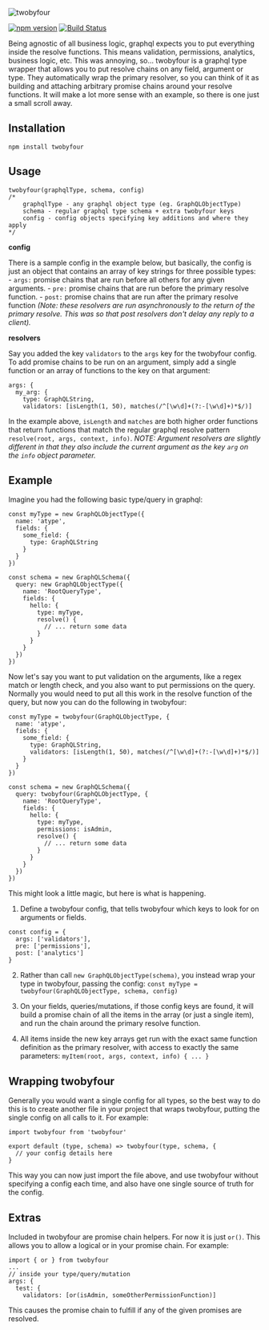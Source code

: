 ![twobyfour](https://openclubdev.github.io/openclub-assets/images/logo/twobyfour-logo.png)

[![npm version](https://badge.fury.io/js/twobyfour.svg)](https://badge.fury.io/js/twobyfour)
[![Build Status](https://travis-ci.org/OpenClubDev/twobyfour.svg?branch=master)](https://travis-ci.org/OpenClubDev/twobyfour?branch=master)

Being agnostic of all business logic, graphql expects you to put everything inside the resolve functions. This means validation, permissions, analytics, business logic, etc. This was annoying, so... twobyfour is a graphql type wrapper that allows you to put resolve chains on any field, argument or type. They automatically wrap the primary resolver, so you can think of it as building and attaching arbitrary promise chains around your resolve functions. It will make a lot more sense with an example, so there is one just a small scroll away.

## Installation

```npm install twobyfour```

## Usage
```
twobyfour(graphqlType, schema, config)
/*
    graphqlType - any graphql object type (eg. GraphQLObjectType)
    schema - regular graphql type schema + extra twobyfour keys
    config - config objects specifying key additions and where they apply
*/
```
**config**

There is a sample config in the example below, but basically, the config is just an object that contains an array of key strings for three possible types:
    - `args:` promise chains that are run before all others for any given arguments.
    - `pre:` promise chains that are run before the primary resolve function.
    - `post:` promise chains that are run after the primary resolve function *(Note: these resolvers are run asynchronously to the return of the primary resolve. This was so that post resolvers don't delay any reply to a client).*

**resolvers**

Say you added the key `validators` to the `args` key for the twobyfour config. To add promise chains to be run on an argument, simply add a single function or an array of functions to the key on that argument:
```
args: {
  my_arg: {
    type: GraphQLString,
    validators: [isLength(1, 50), matches(/^[\w\d]+(?:-[\w\d]+)*$/)]
```
In the example above, `isLength` and `matches` are both higher order functions that return functions that match the regular graphql resolve pattern `resolve(root, args, context, info)`.
*NOTE: Argument resolvers are slightly different in that they also include the current argument as the key `arg` on the `info` object parameter.*

## Example

Imagine you had the following basic type/query in graphql:

```
const myType = new GraphQLObjectType({
  name: 'atype',
  fields: {
    some_field: {
      type: GraphQLString
    }
  }
})

const schema = new GraphQLSchema({
  query: new GraphQLObjectType({
    name: 'RootQueryType',
    fields: {
      hello: {
        type: myType,
        resolve() {
          // ... return some data
        }
      }
    }
  })
})
```
Now let's say you want to put validation on the arguments, like a regex match or length check, and you also want to put permissions on the query. Normally you would need to put all this work in the resolve function of the query, but now you can do the following in twobyfour:

```
const myType = twobyfour(GraphQLObjectType, {
  name: 'atype',
  fields: {
    some_field: {
      type: GraphQLString,
      validators: [isLength(1, 50), matches(/^[\w\d]+(?:-[\w\d]+)*$/)]
    }
  }
})

const schema = new GraphQLSchema({
  query: twobyfour(GraphQLObjectType, {
    name: 'RootQueryType',
    fields: {
      hello: {
        type: myType,
        permissions: isAdmin,
        resolve() {
          // ... return some data
        }
      }
    }
  })
})
```

This might look a little magic, but here is what is happening.

1. Define a twobyfour config, that tells twobyfour which keys to look for on arguments or fields.
```
const config = {
  args: ['validators'],
  pre: ['permissions'],
  post: ['analytics']
}
```
2. Rather than call `new GraphQLObjectType(schema)`, you instead wrap your type in twobyfour, passing the config:
```const myType = twobyfour(GraphQLObjectType, schema, config)```
3. On your fields, queries/mutations, if those config keys are found, it will build a promise chain of all the items in the array (or just a single item), and run the chain around the primary resolve function.

4. All items inside the new key arrays get run with the exact same function definition as the primary resolver, with access to exactly the same parameters:
```myItem(root, args, context, info) { ... }```

## Wrapping twobyfour

Generally you would want a single config for all types, so the best way to do this is to create another file in your project that wraps twobyfour, putting the single config on all calls to it. For example:

```
import twobyfour from 'twobyfour'

export default (type, schema) => twobyfour(type, schema, {
  // your config details here
}
```
This way you can now just import the file above, and use twobyfour without specifying a config each time, and also have one single source of truth for the config.

## Extras

Included in twobyfour are promise chain helpers. For now it is just `or()`. This allows you to allow a logical or in your promise chain. For example:

```
import { or } from twobyfour
...
// inside your type/query/mutation
args: {
  test: {
    validators: [or(isAdmin, someOtherPermissionFunction)]
```
This causes the promise chain to fulfill if any of the given promises are resolved.
